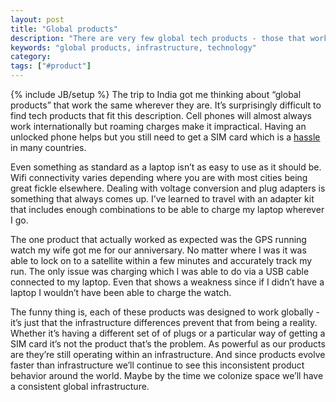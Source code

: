 ```yaml
---
layout: post
title: "Global products"
description: "There are very few global tech products - those that work wherever you are in the world. A big reason is due to infrastructure differences and I don't see this changing soon."
keywords: "global products, infrastructure, technology"
category:
tags: ["#product"]
---
```

{% include JB/setup %}
The trip to India got me thinking about “global products” that work the same wherever they are. It’s surprisingly difficult to find tech products that fit this description. Cell phones will almost always work internationally but roaming charges make it impractical. Having an unlocked phone helps but you still need to get a SIM card which is a <a href="http://dangoldin.com/2013/12/23/getting-a-sim-card-in-india/">hassle</a> in many countries.

Even something as standard as a laptop isn’t as easy to use as it should be. Wifi connectivity varies depending where you are with most cities being great fickle elsewhere. Dealing with voltage conversion and plug adapters is something that always comes up. I’ve learned to travel with an adapter kit that includes enough combinations to be able to charge my laptop wherever I go.

The one product that actually worked as expected was the GPS running watch my wife got me for our anniversary. No matter where I was it was able to lock on to a satellite within a few minutes and accurately track my run. The only issue was charging which I was able to do via a USB cable connected to my laptop. Even that shows a weakness since if I didn’t have a laptop I wouldn’t have been able to charge the watch.

The funny thing is, each of these products was designed to work globally - it’s just that the infrastructure differences prevent that from being a reality. Whether it’s having a different set of of plugs or a particular way of getting a SIM card it’s not the product that’s the problem. As powerful as our products are they’re still operating within an infrastructure. And since products evolve faster than infrastructure we’ll continue to see this inconsistent product behavior around the world. Maybe by the time we colonize space we’ll have a consistent global infrastructure.